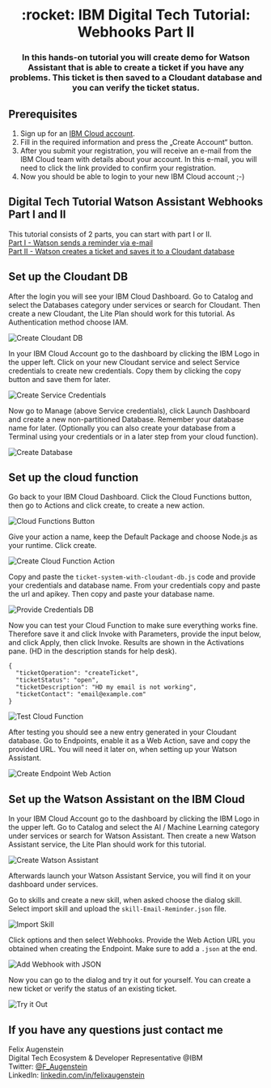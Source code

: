 <h1 align="center" style="border-bottom: none;">:rocket: IBM Digital Tech Tutorial: Webhooks Part II</h1>
<h3 align="center">In this hands-on tutorial you will create demo for Watson Assistant that is able to create a ticket if you have any problems. This ticket is then saved to a Cloudant database and you can verify the ticket status.</h3>

## Prerequisites

1. Sign up for an [IBM Cloud account](https://cloud.ibm.com/registration).
2. Fill in the required information and press the „Create Account“ button.
3. After you submit your registration, you will receive an e-mail from the IBM Cloud team with details about your account. In this e-mail, you will need to click the link provided to confirm your registration.
4. Now you should be able to login to your new IBM Cloud account ;-)

## Digital Tech Tutorial Watson Assistant Webhooks Part I and II

This tutorial consists of 2 parts, you can start with part I or II.<br>
[Part I - Watson sends a reminder via e-mail](https://github.com/FelixAugenstein/digital-tech-tutorial-watson-assistant-webhooks)<br>
[Part II - Watson creates a ticket and saves it to a Cloudant database](https://github.com/FelixAugenstein/digital-tech-tutorial-watson-assistant-webhooks-part-ii/)

## Set up the Cloudant DB

After the login you will see your IBM Cloud Dashboard. Go to Catalog and select the Databases category under services or search for Cloudant. Then create a new Cloudant, the Lite Plan should work for this tutorial. As Authentication method choose IAM.

![Create Cloudant DB](readme_images/create-cloudant.png)

In your IBM Cloud Account go to the dashboard by clicking the IBM Logo in the upper left. Click on your new Cloudant service and select Service credentials to create new credentials. Copy them by clicking the copy button and save them for later.

![Create Service Credentials](readme_images/create-service-credentials.png)

Now go to Manage (above Service credentials), click Launch Dashboard and create a new non-partitioned Database. Remember your database name for later. (Optionally you can also create your database from a Terminal using your credentials or in a later step from your cloud function).

![Create Database](readme_images/create-database.png)

## Set up the cloud function

Go back to your IBM Cloud Dashboard. Click the Cloud Functions button, then go to Actions and click create, to create a new action.

![Cloud Functions Button](readme_images/cloud-functions-button.png)

Give your action a name, keep the Default Package and choose Node.js as your runtime. Click create.

![Create Cloud Function Action](readme_images/create-cloud-function.png)

Copy and paste the `ticket-system-with-cloudant-db.js` code and provide your credentials and database name. From your credentials copy and paste the url and apikey. Then copy and paste your database name.

![Provide Credentials DB](readme_images/provide-credentials-db.png)

Now you can test your Cloud Function to make sure everything works fine. Therefore save it and click Invoke with Parameters, provide the input below, and click Apply, then click Invoke. Results are shown in the Activations pane. (HD in the description stands for help desk).

```
{
  "ticketOperation": "createTicket",
  "ticketStatus": "open", 
  "ticketDescription": "HD my email is not working",
  "ticketContact": "email@example.com"
}
```

![Test Cloud Function](readme_images/test-cloud-function.png)

After testing you should see a new entry generated in your Cloudant database.
Go to Endpoints, enable it as a Web Action, save and copy the provided URL. You will need it later on, when setting up your Watson Assistant.

![Create Endpoint Web Action](readme_images/create-endpoint-web-action.png)

## Set up the Watson Assistant on the IBM Cloud

In your IBM Cloud Account go to the dashboard by clicking the IBM Logo in the upper left. Go to Catalog and select the AI / Machine Learning category under services or search for Watson Assistant. Then create a new Watson Assistant service, the Lite Plan should work for this tutorial. 

![Create Watson Assistant](readme_images/create-watson-assistant.png)

Afterwards launch your Watson Assistant Service, you will find it on your dashboard under services.

Go to skills and create a new skill, when asked choose the dialog skill. Select import skill and upload the `skill-Email-Reminder.json` file.

![Import Skill](readme_images/import-skill.png)

Click options and then select Webhooks. Provide the Web Action URL you obtained when creating the Endpoint. Make sure to add a `.json` at the end.

![Add Webhook with JSON](readme_images/add-webhook-dotjson.png)

Now you can go to the dialog and try it out for yourself. You can create a new ticket or verify the status of an existing ticket.

![Try it Out](readme_images/try-it-out.png)


## If you have any questions just contact me
Felix Augenstein<br>
Digital Tech Ecosystem & Developer Representative @IBM<br>
Twitter: [@F_Augenstein](https://twitter.com/F_Augenstein)<br>
LinkedIn: [linkedin.com/in/felixaugenstein](https://www.linkedin.com/in/felixaugenstein/)
